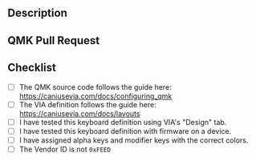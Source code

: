 <!--- Provide a general summary of your changes in the title above. -->

<!--- This template is entirely optional and can be removed, but is here to help both you and us. -->
<!--- Anything on lines wrapped in comments like these will not show up in the final text. -->

## Description

<!--- Describe your changes in detail here. -->

## QMK Pull Request 

<!--- Add link to QMK Pull Request here. -->

## Checklist

<!--- Put an `x` in all the boxes that apply. -->

- [ ] The QMK source code follows the guide here: https://caniusevia.com/docs/configuring_qmk
- [ ] The VIA definition follows the guide here: https://caniusevia.com/docs/layouts
- [ ] I have tested this keyboard definition using VIA's "Design" tab.
- [ ] I have tested this keyboard definition with firmware on a device.
- [ ] I have assigned alpha keys and modifier keys with the correct colors.
- [ ] The Vendor ID is not `0xFEED`

